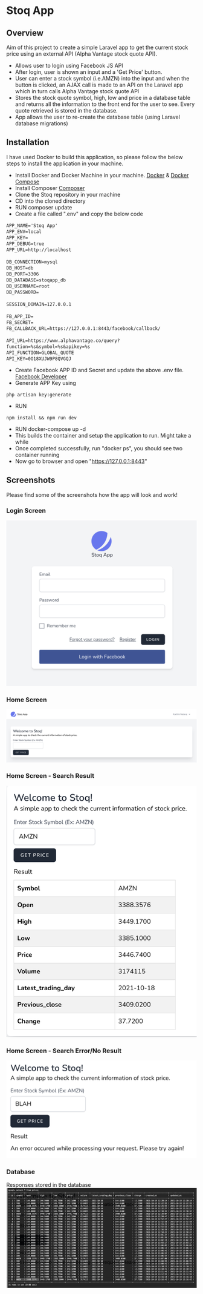 # Stoq App

## Overview

Aim of this project to create a simple Laravel app to get the current stock price using an external API (Alpha Vantage stock quote API).

- Allows user to login using Facebook JS API
- After login, user is shown an input and a 'Get Price' button.
- User can enter a stock symbol (i.e.AMZN) into the input and when the button is clicked, an AJAX call is made to an API on the Laravel app which in turn calls Alpha Vantage stock quote API
- Stores the stock quote symbol, high, low and price in a database table and returns all the information to the front end for the user to see. Every quote retrieved is stored in the database.
- App allows the user to re-create the database table (using Laravel database migrations)

## Installation

I have used Docker to build this application, so please follow the below steps to install the application in your machine.

- Install Docker and Docker Machine in your machine. [Docker](https://docs.docker.com/engine/install/) & [Docker Compose](https://docs.docker.com/compose/install/)
- Install Composer [Composer](https://getcomposer.org/download/)
- Clone the Stoq repository in your machine
- CD into the cloned directory
- RUN composer update
- Create a file called ".env" and copy the below code
```
APP_NAME='Stoq App'
APP_ENV=local
APP_KEY=
APP_DEBUG=true
APP_URL=http://localhost

DB_CONNECTION=mysql
DB_HOST=db
DB_PORT=3306
DB_DATABASE=stoqapp_db
DB_USERNAME=root
DB_PASSWORD=

SESSION_DOMAIN=127.0.0.1

FB_APP_ID=
FB_SECRET=
FB_CALLBACK_URL=https://127.0.0.1:8443/facebook/callback/

API_URL=https://www.alphavantage.co/query?function=%s&symbol=%s&apikey=%s
API_FUNCTION=GLOBAL_QUOTE
API_KEY=0O18XUJW9P8QVGQJ
```
- Create Facebook APP ID and Secret and update the above .env file. [Facebook Developer](https://developers.facebook.com/docs/facebook-login/web/)
- Generate APP Key using 
```
php artisan key:generate
```
- RUN 
```
npm install && npm run dev
```
- RUN docker-compose up -d
- This builds the container and setup the application to run. Might take a while
- Once completed successfully, run "docker ps", you should see two container running
- Now go to browser and open "https://127.0.0.1:8443"

## Screenshots

Please find some of the screenshots how the app will look and work!

### Login Screen
![Stoq App - Login](https://github.com/karthikm19/stoq/blob/master/screenshots/login.png)

### Home Screen
![Stoq App - Home](https://github.com/karthikm19/stoq/blob/master/screenshots/Screenshot%202021-10-19%20at%2020.32.13.png)


### Home Screen - Search Result
![Stoq App - Home](https://github.com/karthikm19/stoq/blob/master/screenshots/Screenshot%202021-10-19%20at%2020.33.13.png)

### Home Screen - Search Error/No Result
![Stoq App - Home](https://github.com/karthikm19/stoq/blob/master/screenshots/Screenshot%202021-10-19%20at%2020.33.58.png)


### Database
Responses stored in the database
![Database](https://github.com/karthikm19/stoq/blob/master/screenshots/Screenshot%202021-10-19%20at%2021.07.24.png)
